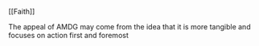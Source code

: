 [[Faith]]

The appeal of AMDG may come from the idea that it is more tangible and focuses on action first and foremost